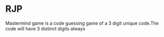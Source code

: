 # RJP
Mastermind game is a code guessing game of a 3 digit unique code.The code will have 3 distinct digits always

